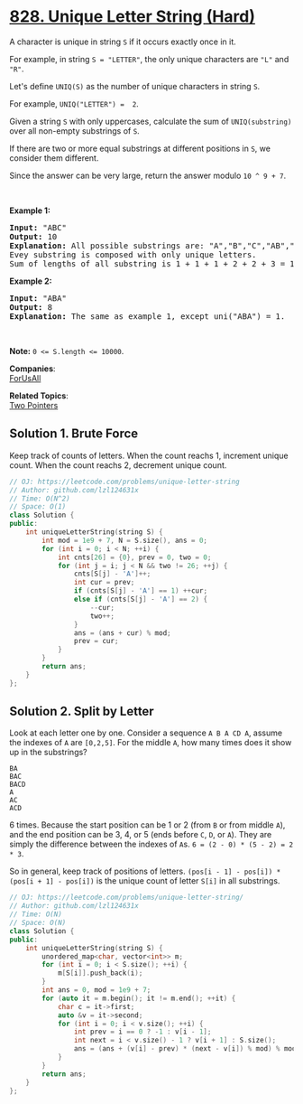 # [828. Unique Letter String (Hard)](https://leetcode.com/problems/unique-letter-string/)

<p>A character is unique in string <code>S</code> if it occurs exactly once in it.</p>

<p>For example, in string <code>S = "LETTER"</code>, the only unique characters are <code>"L"</code> and <code>"R"</code>.</p>

<p>Let's define <code>UNIQ(S)</code> as the number of unique characters in string <code>S</code>.</p>

<p>For example, <code>UNIQ("LETTER") =&nbsp; 2</code>.</p>

<p>Given a string <code>S</code> with only uppercases, calculate the sum of <code>UNIQ(substring)</code> over all non-empty substrings of <code>S</code>.</p>

<p>If there are two or more equal substrings at different positions in <code>S</code>, we consider them different.</p>

<p>Since the answer can be very large, return&nbsp;the answer&nbsp;modulo&nbsp;<code>10 ^ 9 + 7</code>.</p>

<p>&nbsp;</p>

<p><strong>Example 1:</strong></p>

<pre><strong>Input: </strong>"ABC"
<strong>Output: </strong>10
<strong>Explanation: </strong>All possible substrings are: "A","B","C","AB","BC" and "ABC".
Evey substring is composed with only unique letters.
Sum of lengths of all substring is 1 + 1 + 1 + 2 + 2 + 3 = 10</pre>

<p><strong>Example 2:</strong></p>

<pre><strong>Input: </strong>"ABA"
<strong>Output: </strong>8
<strong>Explanation: </strong>The same as example 1, except uni("ABA") = 1.
</pre>

<p>&nbsp;</p>

<p><strong>Note:</strong> <code>0 &lt;= S.length &lt;= 10000</code>.</p>


**Companies**:  
[ForUsAll](https://leetcode.com/company/forusall)

**Related Topics**:  
[Two Pointers](https://leetcode.com/tag/two-pointers/)

## Solution 1. Brute Force

Keep track of counts of letters. When the count reachs 1, increment unique count. When the count reachs 2, decrement unique count.

```cpp
// OJ: https://leetcode.com/problems/unique-letter-string
// Author: github.com/lzl124631x
// Time: O(N^2)
// Space: O(1)
class Solution {
public:
    int uniqueLetterString(string S) {
        int mod = 1e9 + 7, N = S.size(), ans = 0;
        for (int i = 0; i < N; ++i) {
            int cnts[26] = {0}, prev = 0, two = 0;
            for (int j = i; j < N && two != 26; ++j) {
                cnts[S[j] - 'A']++;
                int cur = prev;
                if (cnts[S[j] - 'A'] == 1) ++cur;
                else if (cnts[S[j] - 'A'] == 2) {
                    --cur;
                    two++;
                }
                ans = (ans + cur) % mod;
                prev = cur;
            }
        }
        return ans;
    }
};
```

## Solution 2. Split by Letter

Look at each letter one by one. Consider a sequence `A B A CD A`, assume the indexes of `A` are `[0,2,5]`. For the middle `A`, how many times does it show up in the substrings?

```
BA
BAC
BACD
A
AC
ACD
```

6 times. Because the start position can be 1 or 2 (from `B` or from middle `A`), and the end position can be 3, 4, or 5 (ends before `C`, `D`, or `A`). They are simply the difference between the indexes of `A`s. `6 = (2 - 0) * (5 - 2) = 2 * 3`.

So in general, keep track of positions of letters. `(pos[i - 1] - pos[i]) * (pos[i + 1] - pos[i])` is the unique count of letter `S[i]` in all substrings.

```cpp
// OJ: https://leetcode.com/problems/unique-letter-string/
// Author: github.com/lzl124631x
// Time: O(N)
// Space: O(N)
class Solution {
public:
    int uniqueLetterString(string S) {
        unordered_map<char, vector<int>> m;
        for (int i = 0; i < S.size(); ++i) {
            m[S[i]].push_back(i);
        }
        int ans = 0, mod = 1e9 + 7;
        for (auto it = m.begin(); it != m.end(); ++it) {
            char c = it->first;
            auto &v = it->second;
            for (int i = 0; i < v.size(); ++i) {
                int prev = i == 0 ? -1 : v[i - 1];
                int next = i < v.size() - 1 ? v[i + 1] : S.size();
                ans = (ans + (v[i] - prev) * (next - v[i]) % mod) % mod;
            }
        }
        return ans;
    }
};
```